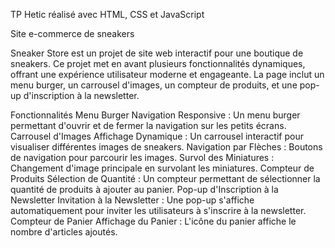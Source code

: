 TP Hetic réalisé avec HTML, CSS et JavaScript

Site e-commerce de sneakers

Sneaker Store est un projet de site web interactif pour une boutique de sneakers. Ce projet met en avant plusieurs fonctionnalités dynamiques, offrant une expérience utilisateur moderne et engageante. La page inclut un menu burger, un carrousel d'images, un compteur de produits, et une pop-up d'inscription à la newsletter.

Fonctionnalités
Menu Burger
Navigation Responsive : Un menu burger permettant d'ouvrir et de fermer la navigation sur les petits écrans.
Carrousel d'Images
Affichage Dynamique : Un carrousel interactif pour visualiser différentes images de sneakers.
Navigation par Flèches : Boutons de navigation pour parcourir les images.
Survol des Miniatures : Changement d'image principale en survolant les miniatures.
Compteur de Produits
Sélection de Quantité : Un compteur permettant de sélectionner la quantité de produits à ajouter au panier.
Pop-up d'Inscription à la Newsletter
Invitation à la Newsletter : Une pop-up s'affiche automatiquement pour inviter les utilisateurs à s'inscrire à la newsletter.
Compteur de Panier
Affichage du Panier : L'icône du panier affiche le nombre d'articles ajoutés.
